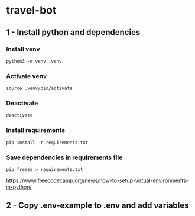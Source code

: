 # travel-bot

## 1 - Install python and dependencies

### Install venv
`python3 -m venv .venv`

### Activate venv
`source .venv/bin/activate`

### Deactivate 
`deactivate`

### Install requirements
`pip install -r requirements.txt`

### Save dependencies in requirements file 
`pip freeze > requirements.txt`

https://www.freecodecamp.org/news/how-to-setup-virtual-environments-in-python/

## 2 - Copy .env-example to .env and add variables 

